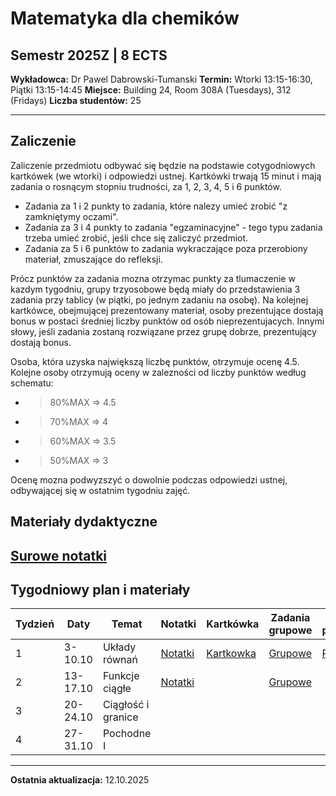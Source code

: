 # Matematyka dla chemików
## Semestr 2025Z | 8 ECTS

**Wykładowca:** Dr Pawel Dabrowski-Tumanski
**Termin:** Wtorki 13:15-16:30, Piątki 13:15-14:45
**Miejsce:** Building 24, Room 308A (Tuesdays), 312 (Fridays)
**Liczba studentów:** 25   

---

## Zaliczenie
Zaliczenie przedmiotu odbywać się będzie na podstawie cotygodniowych kartkówek (we wtorki) i odpowiedzi ustnej. Kartkówki trwają 15 minut i mają zadania o rosnącym stopniu trudności, za 1, 2, 3, 4, 5 i 6 punktów. 
- Zadania za 1 i 2 punkty to zadania, które nalezy umieć zrobić "z zamkniętymy oczami". 
- Zadania za 3 i 4 punkty to zadania "egzaminacyjne" - tego typu zadania trzeba umieć zrobić, jeśli chce się zaliczyć przedmiot.
- Zadania za 5 i 6 punktów to zadania wykraczające poza przerobiony materiał, zmuszające do refleksji.

Prócz punktów za zadania mozna otrzymac punkty za tlumaczenie w kazdym tygodniu, grupy trzyosobowe będą miały do przedstawienia 3 zadania przy tablicy (w piątki, po jednym zadaniu na osobę). Na kolejnej kartkówce, obejmującej prezentowany materiał, osoby prezentujące dostają bonus w postaci średniej liczby punktów od osób nieprezentujacych. Innymi słowy, jeśli zadania zostaną rozwiązane przez grupę dobrze, prezentujący dostają bonus.

Osoba, która uzyska największą liczbę punktów, otrzymuje ocenę 4.5. Kolejne osoby otrzymują oceny w zalezności od liczby punktów według schematu:
- >80%MAX => 4.5
- >70%MAX => 4
- >60%MAX => 3.5
- >50%MAX => 3

Ocenę mozna podwyzszyć o dowolnie podczas odpowiedzi ustnej, odbywającej się w ostatnim tygodniu zajęć.

## Materiały dydaktyczne

[Surowe notatki](data/teaching/courses/calculus-2025Z/script.pdf) 
---

## Tygodniowy plan i materiały

| Tydzień | Daty | Temat | Notatki | Kartkówka | Zadania grupowe | Zadania przygotowawcze |
|------|------|-------|--------|------------|----------|----------|
| 1 | 3-10.10 | Układy równań | [Notatki](data/teaching/courses/calculus-2025Z/notes1.pdf) | [Kartkowka](data/teaching/courses/calculus-2025Z/kartkowka1.pdf) | [Grupowe](data/teaching/courses/calculus-2025Z/group1.pdf) | [Przykłady](data/teaching/courses/calculus-2025Z/examples1.pdf) |
| 2 | 13-17.10 | Funkcje ciągłe | [Notatki](data/teaching/courses/calculus-2025Z/notes2.pdf) |  | [Grupowe](data/teaching/courses/calculus-2025Z/group1.pdf) |  |
| 3 | 20-24.10 | Ciągłość i granice |  |  |  |  |
| 4 | 27-31.10 | Pochodne I |  |  |  |  |

---

**Ostatnia aktualizacja:** 12.10.2025